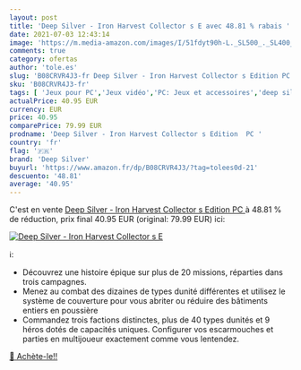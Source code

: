 ```yaml
---
layout: post
title: 'Deep Silver - Iron Harvest Collector s E avec 48.81 % rabais '
date: 2021-07-03 12:43:14
image: 'https://m.media-amazon.com/images/I/51fdyt90h-L._SL500_._SL400_.jpg'
comments: true
category: ofertas
author: 'tole.es'
slug: 'B08CRVR4J3-fr Deep Silver - Iron Harvest Collector s Edition PC'
sku: 'B08CRVR4J3-fr'
tags: [ 'Jeux pour PC','Jeux vidéo','PC: Jeux et accessoires','deep silver', ]
actualPrice: 40.95 EUR
currency: EUR
price: 40.95
comparePrice: 79.99 EUR
prodname: 'Deep Silver - Iron Harvest Collector s Edition  PC '
country: 'fr'
flag: '🇫🇷'
brand: 'Deep Silver'
buyurl: 'https://www.amazon.fr/dp/B08CRVR4J3/?tag=tolees0d-21'
descuento: '48.81'
average: '40.95'
---
```


C'est en vente [Deep Silver - Iron Harvest Collector s Edition  PC ](https://www.amazon.fr/dp/B08CRVR4J3/?tag=tolees0d-21)  à  48.81 % de réduction, prix final  40.95 EUR (original: 79.99 EUR) ici:

[![Deep Silver - Iron Harvest Collector s E](https://m.media-amazon.com/images/I/51fdyt90h-L._SL500_._SL400_.jpg)](https://www.amazon.fr/dp/B08CRVR4J3/?tag=tolees0d-21)

ℹ️:

- Découvrez une histoire épique sur plus de 20 missions, réparties dans trois campagnes.
- Menez au combat des dizaines de types dunité différentes et utilisez le système de couverture pour vous abriter ou réduire des bâtiments entiers en poussière
- Commandez trois factions distinctes, plus de 40 types dunités et 9 héros dotés de capacités uniques. Configurer vos escarmouches et parties en multijoueur exactement comme vous lentendez.

[🛒 Achète-le!!](https://www.amazon.fr/dp/B08CRVR4J3/?tag=tolees0d-21)
